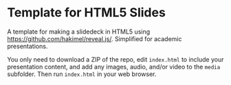 # Template for HTML5 Slides 

A template for making a slidedeck in HTML5 using https://github.com/hakimel/reveal.js/. Simplified for academic presentations. 

You only need to download a ZIP of the repo, edit `index.html` to include your presentation content, and add any images, audio, and/or video to the `media` subfolder. Then run `index.html` in your web browser.  
